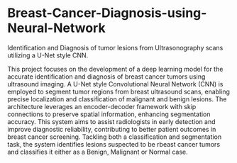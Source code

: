 # Breast-Cancer-Diagnosis-using-Neural-Network
Identification and Diagnosis of tumor lesions from Ultrasonography scans utilizing a U-Net style CNN.

This project focuses on the development of a deep learning model for the accurate identification and diagnosis of breast cancer tumors using ultrasound imaging. A U-Net style Convolutional Neural Network (CNN) is employed to segment tumor regions from breast ultrasound scans, enabling precise localization and classification of malignant and benign lesions. The architecture leverages an encoder-decoder framework with skip connections to preserve spatial information, enhancing segmentation accuracy. This system aims to assist radiologists in early detection and improve diagnostic reliability, contributing to better patient outcomes in breast cancer screening. Tackling both a classification and segmentation task, the system identifies lesions suspected to be rbeast cancer tumors and classifies it either as a Benign, Malignant or Normal case. 
